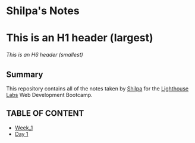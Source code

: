 # Shilpa's Notes
# This is an H1 header (largest)
###### This is an H6 header (smallest)


## Summary 


This repository contains all of the notes taken by [Shilpa](https://github.com/Shilpa7866) for the [Lighthouse Labs](https://www.lighthouselabs.ca/) Web Development Bootcamp. 


## TABLE OF CONTENT

   * [Week_1](/Week_1)
  * [Day 1](/Week_1/Day_1)


  